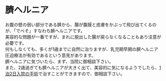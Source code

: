 # 臍ヘルニア  
お腹の壁の弱い部分である臍から、腸が腹膜と皮膚をかぶって飛び出てくるのが、「でべそ」すなわち臍ヘルニアです。  
美容的な問題が一番ですが、まれに脱出した腸が戻らなくなることもあり注意が必要です。  
何もしなくても、多くが1歳までに自然に治りますが、乳児期早期の臍ヘルニア圧迫療法が有効であるという意見があります。  
臍ヘルニアに気づいたら、まず、当院に御相談下さい。  
また、2歳過ぎても臍ヘルニアが大きく出て、美容的に気になるようでしたら、[1泊2日入院の手術](shujutsu.md)で治すことができますので、御相談下さい。  
